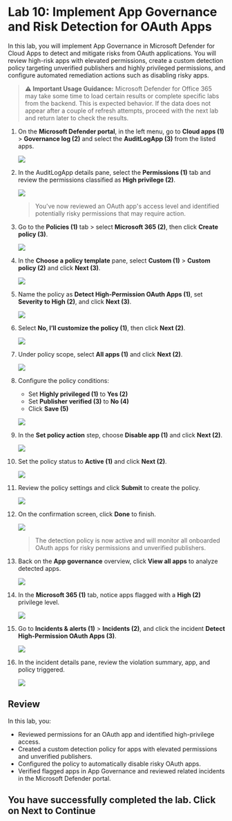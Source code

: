 # Lab 10: Implement App Governance and Risk Detection for OAuth Apps

In this lab, you will implement App Governance in Microsoft Defender for Cloud Apps to detect and mitigate risks from OAuth applications. You will review high-risk apps with elevated permissions, create a custom detection policy targeting unverified publishers and highly privileged permissions, and configure automated remediation actions such as disabling risky apps.

> **⚠ Important Usage Guidance:** Microsoft Defender for Office 365 may take some time to load certain results or complete specific labs from the backend. This is expected behavior. If the data does not appear after a couple of refresh attempts, proceed with the next lab and return later to check the results.

1. On the **Microsoft Defender portal**, in the left menu, go to **Cloud apps (1)** > **Governance log (2)** and select the **AuditLogApp (3)** from the listed apps.

   ![](./media/rdr_xdr_4.png)

1. In the AuditLogApp details pane, select the **Permissions (1)** tab and review the permissions classified as **High privilege (2)**.

   ![](./media/rdr_xdr_5.png)

   > You've now reviewed an OAuth app's access level and identified potentially risky permissions that may require action.

1. Go to the **Policies (1)** tab > select **Microsoft 365 (2)**, then click **Create policy (3)**.

   ![](./media/rdr_xdr_6.png)

1. In the **Choose a policy template** pane, select **Custom (1)** > **Custom policy (2)** and click **Next (3)**.

   ![](./media/rdr_xdr_7.png)

1. Name the policy as **Detect High-Permission OAuth Apps (1)**, set **Severity to High (2)**, and click **Next (3)**.

   ![](./media/rdr_xdr_8.png)

1. Select **No, I’ll customize the policy (1)**, then click **Next (2)**.

   ![](./media/rdr_xdr_9.png)

1. Under policy scope, select **All apps (1)** and click **Next (2)**.

    ![](./media/rdr_xdr_10.png)

1. Configure the policy conditions:  
    - Set **Highly privileged (1)** to **Yes (2)**  
    - Set **Publisher verified (3)** to **No (4)**  
    - Click **Save (5)**

    ![](./media/rdr_xdr_11.png)

1. In the **Set policy action** step, choose **Disable app (1)** and click **Next (2)**.

    ![](./media/rdr_xdr_12.png)

1. Set the policy status to **Active (1)** and click **Next (2)**.

    ![](./media/rdr_xdr_13.png)

1. Review the policy settings and click **Submit** to create the policy.

    ![](./media/rdr_xdr_14.png)

1. On the confirmation screen, click **Done** to finish.

    ![](./media/rdr_xdr_15.png)
   
   > The detection policy is now active and will monitor all onboarded OAuth apps for risky permissions and unverified publishers.

1. Back on the **App governance** overview, click **View all apps** to analyze detected apps.

    ![](./media/rdr_xdr_16.png)

1. In the **Microsoft 365 (1)** tab, notice apps flagged with a **High (2)** privilege level.

    ![](./media/rdr_xdr_17.png)

1. Go to **Incidents & alerts (1)** > **Incidents (2)**, and click the incident **Detect High-Permission OAuth Apps (3)**.

    ![](./media/rdr_xdr_18.png)

1. In the incident details pane, review the violation summary, app, and policy triggered.

    ![](./media/rdr_xdr_19.png)

## Review

In this lab, you:
- Reviewed permissions for an OAuth app and identified high-privilege access.
- Created a custom detection policy for apps with elevated permissions and unverified publishers.
- Configured the policy to automatically disable risky OAuth apps.
- Verified flagged apps in App Governance and reviewed related incidents in the Microsoft Defender portal.

## You have successfully completed the lab. Click on Next to Continue
